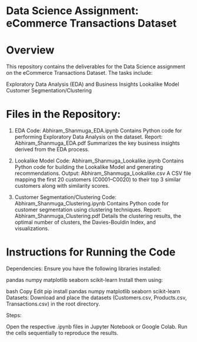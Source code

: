 # Data Science Assignment: eCommerce Transactions Dataset

# Overview
This repository contains the deliverables for the Data Science assignment on the eCommerce Transactions Dataset. The tasks include:

Exploratory Data Analysis (EDA) and Business Insights
Lookalike Model
Customer Segmentation/Clustering

# Files in the Repository:
1. EDA
Code: Abhiram_Shanmuga_EDA.ipynb
Contains Python code for performing Exploratory Data Analysis on the dataset.
Report: Abhiram_Shanmuga_EDA.pdf
Summarizes the key business insights derived from the EDA process.

2. Lookalike Model
Code: Abhiram_Shanmuga_Lookalike.ipynb
Contains Python code for building the Lookalike Model and generating recommendations.
Output: Abhiram_Shanmuga_Lookalike.csv
A CSV file mapping the first 20 customers (C0001–C0020) to their top 3 similar customers along with similarity scores.

4. Customer Segmentation/Clustering
Code: Abhiram_Shanmuga_Clustering.ipynb
Contains Python code for customer segmentation using clustering techniques.
Report: Abhiram_Shanmuga_Clustering.pdf
Details the clustering results, the optimal number of clusters, the Davies-Bouldin Index, and visualizations.


# Instructions for Running the Code
Dependencies: Ensure you have the following libraries installed:

pandas
numpy
matplotlib
seaborn
scikit-learn
Install them using:

bash
Copy
Edit
pip install pandas numpy matplotlib seaborn scikit-learn
Datasets: Download and place the datasets (Customers.csv, Products.csv, Transactions.csv) in the root directory.

Steps:

Open the respective .ipynb files in Jupyter Notebook or Google Colab.
Run the cells sequentially to reproduce the results.
